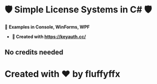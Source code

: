 # 🛡️ Simple License Systems in C# 🛡️

🚀 **Examples in Console, WinForms, WPF**

- **📝 Created with https://keyauth.cc/**

## No credits needed

# Created with ❤️ by fluffyffx

